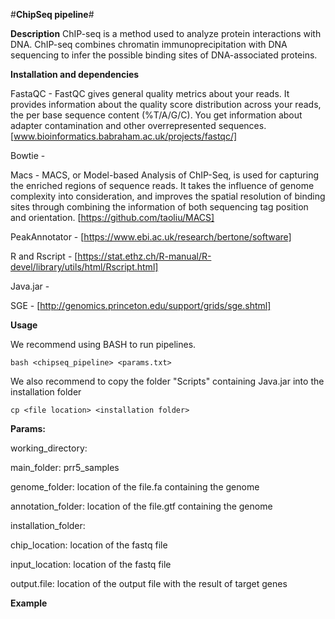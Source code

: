 #**ChipSeq pipeline**#

**Description**
ChIP-seq is a method used to analyze protein interactions with DNA. ChIP-seq combines chromatin immunoprecipitation with DNA sequencing to infer the possible binding sites of DNA-associated proteins.

**Installation and dependencies**

FastaQC - FastQC gives general quality metrics about your reads. It provides information about the quality score distribution across your reads, the per base sequence content (%T/A/G/C). You get information about adapter contamination and other overrepresented sequences.
[www.bioinformatics.babraham.ac.uk/projects/fastqc/]

Bowtie - 

Macs - MACS, or Model-based Analysis of ChIP-Seq, is used for capturing the enriched regions of sequence reads. It takes the influence of genome complexity into consideration, and improves the spatial resolution of binding sites through combining the information of both sequencing tag position and orientation.
[https://github.com/taoliu/MACS]

PeakAnnotator - [https://www.ebi.ac.uk/research/bertone/software]

R and Rscript - [https://stat.ethz.ch/R-manual/R-devel/library/utils/html/Rscript.html]

Java.jar -

SGE - [http://genomics.princeton.edu/support/grids/sge.shtml]


**Usage**

We recommend using BASH to run pipelines.

`bash <chipseq_pipeline> <params.txt>`

We also recommend to copy the folder "Scripts" containing Java.jar into the installation folder

`cp <file location> <installation folder>`

**Params:**

working_directory: 

main_folder:  prr5_samples

genome_folder: location of the file.fa containing the genome

annotation_folder: location of the file.gtf containing the genome

installation_folder: 

chip_location: location of the fastq file 

input_location: location of the fastq file 

output.file: location of the output file with the result of target genes 

**Example**

